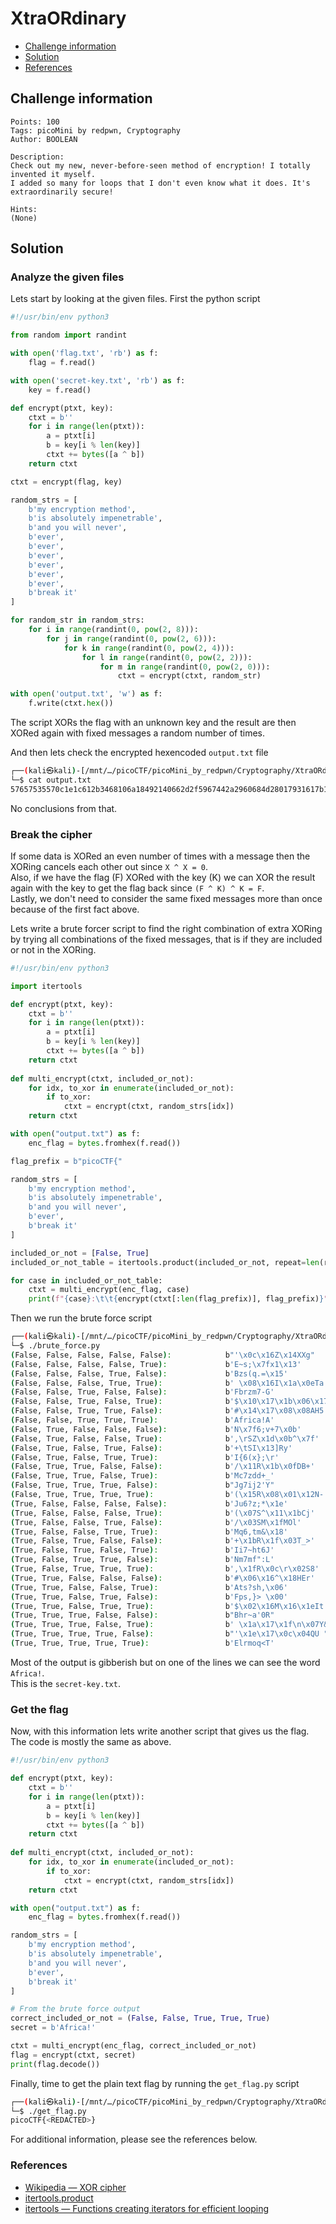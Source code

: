 # XtraORdinary

- [Challenge information](#challenge-information)
- [Solution](#solution)
- [References](#references)

## Challenge information
```
Points: 100
Tags: picoMini by redpwn, Cryptography
Author: BOOLEAN

Description:
Check out my new, never-before-seen method of encryption! I totally invented it myself. 
I added so many for loops that I don't even know what it does. It's extraordinarily secure!

Hints:
(None)
```

## Solution

### Analyze the given files

Lets start by looking at the given files. First the python script
```python
#!/usr/bin/env python3

from random import randint

with open('flag.txt', 'rb') as f:
    flag = f.read()

with open('secret-key.txt', 'rb') as f:
    key = f.read()

def encrypt(ptxt, key):
    ctxt = b''
    for i in range(len(ptxt)):
        a = ptxt[i]
        b = key[i % len(key)]
        ctxt += bytes([a ^ b])
    return ctxt

ctxt = encrypt(flag, key)

random_strs = [
    b'my encryption method',
    b'is absolutely impenetrable',
    b'and you will never',
    b'ever',
    b'ever',
    b'ever',
    b'ever',
    b'ever',
    b'ever',
    b'break it'
]

for random_str in random_strs:
    for i in range(randint(0, pow(2, 8))):
        for j in range(randint(0, pow(2, 6))):
            for k in range(randint(0, pow(2, 4))):
                for l in range(randint(0, pow(2, 2))):
                    for m in range(randint(0, pow(2, 0))):
                        ctxt = encrypt(ctxt, random_str)

with open('output.txt', 'w') as f:
    f.write(ctxt.hex())
```

The script XORs the flag with an unknown key and the result are then XORed again with fixed messages a random number of times.  

And then lets check the encrypted hexencoded `output.txt` file
```bash
┌──(kali㉿kali)-[/mnt/…/picoCTF/picoMini_by_redpwn/Cryptography/XtraORdinary]
└─$ cat output.txt 
57657535570c1e1c612b3468106a18492140662d2f5967442a2960684d28017931617b1f3637
```

No conclusions from that.

### Break the cipher

If some data is XORed an even number of times with a message then the XORing cancels each other out since `X ^ X = 0`.  
Also, if we have the flag (F) XORed with the key (K) we can XOR the result again with the key to get the flag back since `(F ^ K) ^ K = F`.  
Lastly, we don't need to consider the same fixed messages more than once because of the first fact above.

Lets write a brute forcer script to find the right combination of extra XORing by trying all combinations of the fixed messages, that is if they are included or not in the XORing.
```python
#!/usr/bin/env python3

import itertools

def encrypt(ptxt, key):
    ctxt = b''
    for i in range(len(ptxt)):
        a = ptxt[i]
        b = key[i % len(key)]
        ctxt += bytes([a ^ b])
    return ctxt
    
def multi_encrypt(ctxt, included_or_not):
    for idx, to_xor in enumerate(included_or_not):
        if to_xor:
            ctxt = encrypt(ctxt, random_strs[idx])
    return ctxt

with open("output.txt") as f:
    enc_flag = bytes.fromhex(f.read())

flag_prefix = b"picoCTF{"

random_strs = [
    b'my encryption method',
    b'is absolutely impenetrable',
    b'and you will never',
    b'ever',
    b'break it'
]

included_or_not = [False, True]
included_or_not_table = itertools.product(included_or_not, repeat=len(random_strs))

for case in included_or_not_table:
    ctxt = multi_encrypt(enc_flag, case)
    print(f"{case}:\t\t{encrypt(ctxt[:len(flag_prefix)], flag_prefix)}")
```

Then we run the brute force script
```bash
┌──(kali㉿kali)-[/mnt/…/picoCTF/picoMini_by_redpwn/Cryptography/XtraORdinary]
└─$ ./brute_force.py
(False, False, False, False, False):            b"'\x0c\x16Z\x14XXg"
(False, False, False, False, True):             b'E~s;\x7fx1\x13'
(False, False, False, True, False):             b'Bzs(q.=\x15'
(False, False, False, True, True):              b' \x08\x16I\x1a\x0eTa'
(False, False, True, False, False):             b'Fbrzm7-G'
(False, False, True, False, True):              b'$\x10\x17\x1b\x06\x17D3'
(False, False, True, True, False):              b'#\x14\x17\x08\x08AH5'
(False, False, True, True, True):               b'Africa!A'                    <-------- Here!
(False, True, False, False, False):             b'N\x7f6;v+7\x0b'
(False, True, False, False, True):              b',\rSZ\x1d\x0b^\x7f'
(False, True, False, True, False):              b'+\tSI\x13]Ry'
(False, True, False, True, True):               b'I{6(x};\r'
(False, True, True, False, False):              b'/\x11R\x1b\x0fDB+'
(False, True, True, False, True):               b'Mc7zdd+_'
(False, True, True, True, False):               b"Jg7ij2'Y"
(False, True, True, True, True):                b'(\x15R\x08\x01\x12N-'
(True, False, False, False, False):             b'Ju6?z;*\x1e'
(True, False, False, False, True):              b'(\x07S^\x11\x1bCj'
(True, False, False, True, False):              b'/\x03SM\x1fMOl'
(True, False, False, True, True):               b'Mq6,tm&\x18'
(True, False, True, False, False):              b'+\x1bR\x1f\x03T_>'
(True, False, True, False, True):               b'Ii7~ht6J'
(True, False, True, True, False):               b'Nm7mf":L'
(True, False, True, True, True):                b',\x1fR\x0c\r\x02S8'
(True, True, False, False, False):              b'#\x06\x16^\x18HEr'
(True, True, False, False, True):               b'Ats?sh,\x06'
(True, True, False, True, False):               b'Fps,}> \x00'
(True, True, False, True, True):                b'$\x02\x16M\x16\x1eIt'
(True, True, True, False, False):               b"Bhr~a'0R"
(True, True, True, False, True):                b' \x1a\x17\x1f\n\x07Y&'
(True, True, True, True, False):                b"'\x1e\x17\x0c\x04QU "
(True, True, True, True, True):                 b'Elrmoq<T'
```

Most of the output is gibberish but on one of the lines we can see the word `Africa!`.  
This is the `secret-key.txt`.
 
### Get the flag

Now, with this information lets write another script that gives us the flag. The code is mostly the same as above.
```python
#!/usr/bin/env python3

def encrypt(ptxt, key):
    ctxt = b''
    for i in range(len(ptxt)):
        a = ptxt[i]
        b = key[i % len(key)]
        ctxt += bytes([a ^ b])
    return ctxt
    
def multi_encrypt(ctxt, included_or_not):
    for idx, to_xor in enumerate(included_or_not):
        if to_xor:
            ctxt = encrypt(ctxt, random_strs[idx])
    return ctxt

with open("output.txt") as f:
    enc_flag = bytes.fromhex(f.read())

random_strs = [
    b'my encryption method',
    b'is absolutely impenetrable',
    b'and you will never',
    b'ever',
    b'break it'
]

# From the brute force output
correct_included_or_not = (False, False, True, True, True)
secret = b'Africa!'

ctxt = multi_encrypt(enc_flag, correct_included_or_not)
flag = encrypt(ctxt, secret)
print(flag.decode())
```

Finally, time to get the plain text flag by running the `get_flag.py` script
```bash
┌──(kali㉿kali)-[/mnt/…/picoCTF/picoMini_by_redpwn/Cryptography/XtraORdinary]
└─$ ./get_flag.py
picoCTF{<REDACTED>}
```

For additional information, please see the references below.

### References

- [Wikipedia — XOR cipher](https://en.wikipedia.org/wiki/XOR_cipher)
- [itertools.product](https://docs.python.org/3/library/itertools.html#itertools.product)
- [itertools — Functions creating iterators for efficient looping](https://docs.python.org/3/library/itertools.html)
